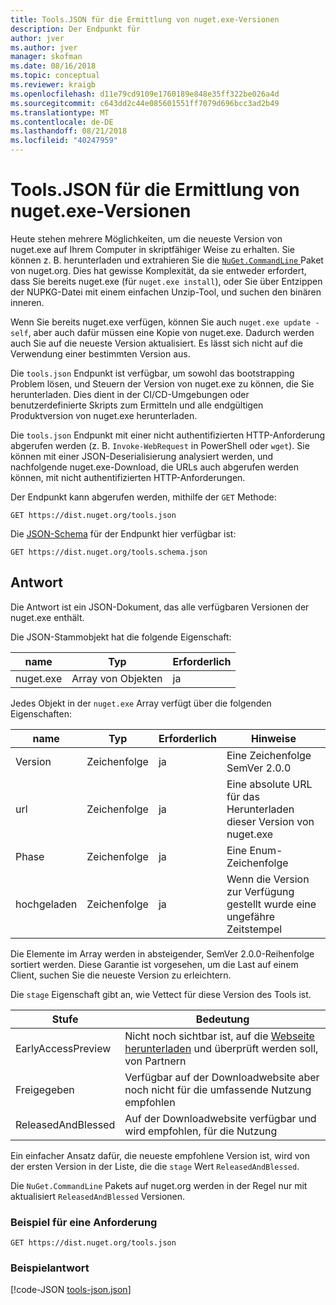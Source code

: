 ```yaml
---
title: Tools.JSON für die Ermittlung von nuget.exe-Versionen
description: Der Endpunkt für
author: jver
ms.author: jver
manager: skofman
ms.date: 08/16/2018
ms.topic: conceptual
ms.reviewer: kraigb
ms.openlocfilehash: d11e79cd9109e1760189e848e35ff322be026a4d
ms.sourcegitcommit: c643dd2c44e085601551ff7079d696bcc3ad2b49
ms.translationtype: MT
ms.contentlocale: de-DE
ms.lasthandoff: 08/21/2018
ms.locfileid: "40247959"
---
```

# <a name="toolsjson-for-discovering-nugetexe-versions"></a>Tools.JSON für die Ermittlung von nuget.exe-Versionen

Heute stehen mehrere Möglichkeiten, um die neueste Version von nuget.exe auf Ihrem Computer in skriptfähiger Weise zu erhalten. Sie können z. B. herunterladen und extrahieren Sie die [ `NuGet.CommandLine` ](https://www.nuget.org/packages/NuGet.CommandLine/) Paket von nuget.org. Dies hat gewisse Komplexität, da sie entweder erfordert, dass Sie bereits nuget.exe (für `nuget.exe install`), oder Sie über Entzippen der NUPKG-Datei mit einem einfachen Unzip-Tool, und suchen den binären inneren.

Wenn Sie bereits nuget.exe verfügen, können Sie auch `nuget.exe update -self`, aber auch dafür müssen eine Kopie von nuget.exe. Dadurch werden auch Sie auf die neueste Version aktualisiert. Es lässt sich nicht auf die Verwendung einer bestimmten Version aus.

Die `tools.json` Endpunkt ist verfügbar, um sowohl das bootstrapping Problem lösen, und Steuern der Version von nuget.exe zu können, die Sie herunterladen. Dies dient in der CI/CD-Umgebungen oder benutzerdefinierte Skripts zum Ermitteln und alle endgültigen Produktversion von nuget.exe herunterladen.

Die `tools.json` Endpunkt mit einer nicht authentifizierten HTTP-Anforderung abgerufen werden (z. B. `Invoke-WebRequest` in PowerShell oder `wget`). Sie können mit einer JSON-Deserialisierung analysiert werden, und nachfolgende nuget.exe-Download, die URLs auch abgerufen werden können, mit nicht authentifizierten HTTP-Anforderungen.

Der Endpunkt kann abgerufen werden, mithilfe der `GET` Methode:

    GET https://dist.nuget.org/tools.json

Die [JSON-Schema](http://json-schema.org/) für der Endpunkt hier verfügbar ist:

    GET https://dist.nuget.org/tools.schema.json

## <a name="response"></a>Antwort

Die Antwort ist ein JSON-Dokument, das alle verfügbaren Versionen der nuget.exe enthält.

Die JSON-Stammobjekt hat die folgende Eigenschaft:

name      | Typ             | Erforderlich
--------- | ---------------- | --------
nuget.exe | Array von Objekten | ja

Jedes Objekt in der `nuget.exe` Array verfügt über die folgenden Eigenschaften:

name     | Typ   | Erforderlich | Hinweise
-------- | ------ | -------- | -----
Version  | Zeichenfolge | ja      | Eine Zeichenfolge SemVer 2.0.0
url      | Zeichenfolge | ja      | Eine absolute URL für das Herunterladen dieser Version von nuget.exe
Phase    | Zeichenfolge | ja      | Eine Enum-Zeichenfolge
hochgeladen | Zeichenfolge | ja      | Wenn die Version zur Verfügung gestellt wurde eine ungefähre Zeitstempel

Die Elemente im Array werden in absteigender, SemVer 2.0.0-Reihenfolge sortiert werden. Diese Garantie ist vorgesehen, um die Last auf einem Client, suchen Sie die neueste Version zu erleichtern. 

Die `stage` Eigenschaft gibt an, wie Vettect für diese Version des Tools ist. 

Stufe              | Bedeutung
------------------ | ------
EarlyAccessPreview | Nicht noch sichtbar ist, auf die [Webseite herunterladen](https://www.nuget.org/downloads) und überprüft werden soll, von Partnern
Freigegeben           | Verfügbar auf der Downloadwebsite aber noch nicht für die umfassende Nutzung empfohlen
ReleasedAndBlessed | Auf der Downloadwebsite verfügbar und wird empfohlen, für die Nutzung

Ein einfacher Ansatz dafür, die neueste empfohlene Version ist, wird von der ersten Version in der Liste, die die `stage` Wert `ReleasedAndBlessed`.

Die `NuGet.CommandLine` Pakets auf nuget.org werden in der Regel nur mit aktualisiert `ReleasedAndBlessed` Versionen.

### <a name="sample-request"></a>Beispiel für eine Anforderung

    GET https://dist.nuget.org/tools.json

### <a name="sample-response"></a>Beispielantwort

[!code-JSON [tools-json.json](./_data/tools-json.json)]

